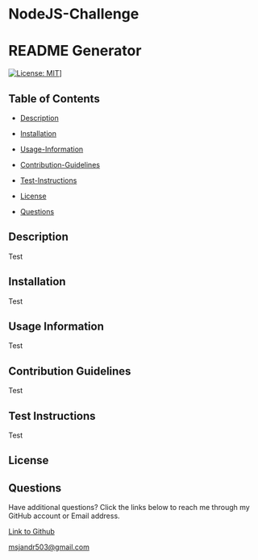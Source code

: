 # NodeJS-Challenge
 # README Generator

[![License: MIT](https://img.shields.io/badge/License-MIT-yellow.svg)](https://opensource.org/licenses/MIT)]

## Table of Contents

* [Description](#description)

 * [Installation](#installation)

 * [Usage-Information](#usage-information)

 * [Contribution-Guidelines](#contribution-guidelines)

 * [Test-Instructions](#test-instructions)

 * [License](#license)

 * [Questions](#questions)

## Description

Test

## Installation

Test

## Usage Information

Test

## Contribution Guidelines

Test

## Test Instructions

Test

## License



## Questions

Have additional questions? Click the links below to reach me through my GitHub account or Email address.

[Link to Github](https://github.com/msjandres)

<a href="mailto:msjandr503@gmail.com">msjandr503@gmail.com</a>
